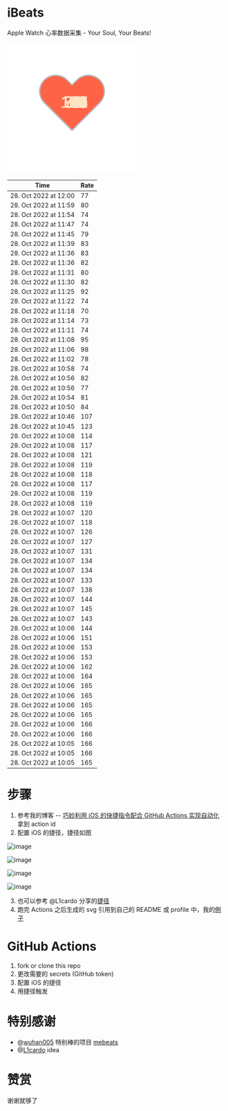 # iBeats
Apple Watch 心率数据采集 - Your Soul, Your Beats!

![](./files/heart.svg)

<!--START_SECTION:my_heart_rate-->
| Time | Rate | 
 | ---- | ---- | 
| 28. Oct 2022 at 12:00 | 77 |
| 28. Oct 2022 at 11:59 | 80 |
| 28. Oct 2022 at 11:54 | 74 |
| 28. Oct 2022 at 11:47 | 74 |
| 28. Oct 2022 at 11:45 | 79 |
| 28. Oct 2022 at 11:39 | 83 |
| 28. Oct 2022 at 11:36 | 83 |
| 28. Oct 2022 at 11:36 | 82 |
| 28. Oct 2022 at 11:31 | 80 |
| 28. Oct 2022 at 11:30 | 82 |
| 28. Oct 2022 at 11:25 | 92 |
| 28. Oct 2022 at 11:22 | 74 |
| 28. Oct 2022 at 11:18 | 70 |
| 28. Oct 2022 at 11:14 | 73 |
| 28. Oct 2022 at 11:11 | 74 |
| 28. Oct 2022 at 11:08 | 95 |
| 28. Oct 2022 at 11:06 | 98 |
| 28. Oct 2022 at 11:02 | 78 |
| 28. Oct 2022 at 10:58 | 74 |
| 28. Oct 2022 at 10:56 | 82 |
| 28. Oct 2022 at 10:56 | 77 |
| 28. Oct 2022 at 10:54 | 81 |
| 28. Oct 2022 at 10:50 | 84 |
| 28. Oct 2022 at 10:46 | 107 |
| 28. Oct 2022 at 10:45 | 123 |
| 28. Oct 2022 at 10:08 | 114 |
| 28. Oct 2022 at 10:08 | 117 |
| 28. Oct 2022 at 10:08 | 121 |
| 28. Oct 2022 at 10:08 | 119 |
| 28. Oct 2022 at 10:08 | 118 |
| 28. Oct 2022 at 10:08 | 117 |
| 28. Oct 2022 at 10:08 | 119 |
| 28. Oct 2022 at 10:08 | 119 |
| 28. Oct 2022 at 10:07 | 120 |
| 28. Oct 2022 at 10:07 | 118 |
| 28. Oct 2022 at 10:07 | 126 |
| 28. Oct 2022 at 10:07 | 127 |
| 28. Oct 2022 at 10:07 | 131 |
| 28. Oct 2022 at 10:07 | 134 |
| 28. Oct 2022 at 10:07 | 134 |
| 28. Oct 2022 at 10:07 | 133 |
| 28. Oct 2022 at 10:07 | 138 |
| 28. Oct 2022 at 10:07 | 144 |
| 28. Oct 2022 at 10:07 | 145 |
| 28. Oct 2022 at 10:07 | 143 |
| 28. Oct 2022 at 10:06 | 144 |
| 28. Oct 2022 at 10:06 | 151 |
| 28. Oct 2022 at 10:06 | 153 |
| 28. Oct 2022 at 10:06 | 153 |
| 28. Oct 2022 at 10:06 | 162 |
| 28. Oct 2022 at 10:06 | 164 |
| 28. Oct 2022 at 10:06 | 165 |
| 28. Oct 2022 at 10:06 | 165 |
| 28. Oct 2022 at 10:06 | 165 |
| 28. Oct 2022 at 10:06 | 165 |
| 28. Oct 2022 at 10:06 | 166 |
| 28. Oct 2022 at 10:06 | 166 |
| 28. Oct 2022 at 10:05 | 166 |
| 28. Oct 2022 at 10:05 | 166 |
| 28. Oct 2022 at 10:05 | 165 |

<!--END_SECTION:my_heart_rate-->

# 步骤
1. 参考我的博客 -- [巧妙利用 iOS 的快捷指令配合 GitHub Actions 实现自动化](https://github.com/yihong0618/gitblog/issues/198) 拿到 action id
2. 配置 iOS 的捷径，捷径如图

![image](https://user-images.githubusercontent.com/15976103/122154218-0db0b480-ce97-11eb-93bb-5aec07c558dc.png)

![image](https://user-images.githubusercontent.com/15976103/122154236-186b4980-ce97-11eb-8e4b-70551a0391ae.png)

![image](https://user-images.githubusercontent.com/15976103/122154268-2d47dd00-ce97-11eb-902e-3acf292265a9.png)

![image](https://user-images.githubusercontent.com/15976103/122174055-fa144680-ceb4-11eb-9be2-3eb83cd516f7.png)

3. 也可以参考 @L1cardo 分享的[捷径](https://www.icloud.com/shortcuts/6ab6047b459c41ad822ad6b94b1c03d4)
4. 跑完 Actions 之后生成的 svg 引用到自己的 README 或 profile 中，我的[例子](https://github.com/yihong0618) 

# GitHub Actions

1. fork or clone this repo
2. 更改需要的 secrets (GitHub token)
3. 配置 iOS 的捷径
4. 用捷径触发

# 特别感谢
- @[wuhan005](https://github.com/wuhan005) 特别棒的项目 [mebeats](https://github.com/wuhan005/mebeats)
- @[L1cardo](https://github.com/L1cardo) idea

# 赞赏
谢谢就够了
